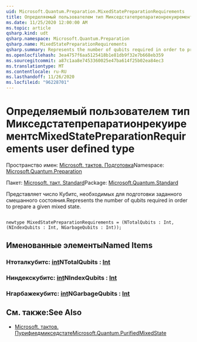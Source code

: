 ```yaml
---
uid: Microsoft.Quantum.Preparation.MixedStatePreparationRequirements
title: Определяемый пользователем тип Микседстатепрепаратионрекуирементс
ms.date: 11/25/2020 12:00:00 AM
ms.topic: article
qsharp.kind: udt
qsharp.namespace: Microsoft.Quantum.Preparation
qsharp.name: MixedStatePreparationRequirements
qsharp.summary: Represents the number of qubits required in order to prepare a given mixed state.
ms.openlocfilehash: 3ea4757f6aa5125418b1e81db9f32e7b668eb359
ms.sourcegitcommit: a87c1aa8e7453360025e47ba614f25b02ea84ec3
ms.translationtype: MT
ms.contentlocale: ru-RU
ms.lasthandoff: 11/26/2020
ms.locfileid: "96228701"
---
```

# <a name="mixedstatepreparationrequirements-user-defined-type"></a><span data-ttu-id="2f34f-102">Определяемый пользователем тип Микседстатепрепаратионрекуирементс</span><span class="sxs-lookup"><span data-stu-id="2f34f-102">MixedStatePreparationRequirements user defined type</span></span>

<span data-ttu-id="2f34f-103">Пространство имен: [Microsoft. тактов. Подготовка](xref:Microsoft.Quantum.Preparation)</span><span class="sxs-lookup"><span data-stu-id="2f34f-103">Namespace: [Microsoft.Quantum.Preparation](xref:Microsoft.Quantum.Preparation)</span></span>

<span data-ttu-id="2f34f-104">Пакет: [Microsoft. такт. Standard](https://nuget.org/packages/Microsoft.Quantum.Standard)</span><span class="sxs-lookup"><span data-stu-id="2f34f-104">Package: [Microsoft.Quantum.Standard](https://nuget.org/packages/Microsoft.Quantum.Standard)</span></span>


<span data-ttu-id="2f34f-105">Представляет число Кубитс, необходимых для подготовки заданного смешанного состояния.</span><span class="sxs-lookup"><span data-stu-id="2f34f-105">Represents the number of qubits required in order to prepare a given mixed state.</span></span>

```qsharp

newtype MixedStatePreparationRequirements = (NTotalQubits : Int, (NIndexQubits : Int, NGarbageQubits : Int));
```



## <a name="named-items"></a><span data-ttu-id="2f34f-106">Именованные элементы</span><span class="sxs-lookup"><span data-stu-id="2f34f-106">Named Items</span></span>

### <a name="ntotalqubits--int"></a><span data-ttu-id="2f34f-107">Нтоталкубитс: [int](xref:microsoft.quantum.lang-ref.int)</span><span class="sxs-lookup"><span data-stu-id="2f34f-107">NTotalQubits : [Int](xref:microsoft.quantum.lang-ref.int)</span></span>


### <a name="nindexqubits--int"></a><span data-ttu-id="2f34f-108">Ниндекскубитс: [int](xref:microsoft.quantum.lang-ref.int)</span><span class="sxs-lookup"><span data-stu-id="2f34f-108">NIndexQubits : [Int](xref:microsoft.quantum.lang-ref.int)</span></span>


### <a name="ngarbagequbits--int"></a><span data-ttu-id="2f34f-109">Нгарбажекубитс: [int](xref:microsoft.quantum.lang-ref.int)</span><span class="sxs-lookup"><span data-stu-id="2f34f-109">NGarbageQubits : [Int](xref:microsoft.quantum.lang-ref.int)</span></span>



## <a name="see-also"></a><span data-ttu-id="2f34f-110">См. также:</span><span class="sxs-lookup"><span data-stu-id="2f34f-110">See Also</span></span>

- [<span data-ttu-id="2f34f-111">Microsoft. тактов. Пурифиедмикседстате</span><span class="sxs-lookup"><span data-stu-id="2f34f-111">Microsoft.Quantum.PurifiedMixedState</span></span>](xref:Microsoft.Quantum.PurifiedMixedState)